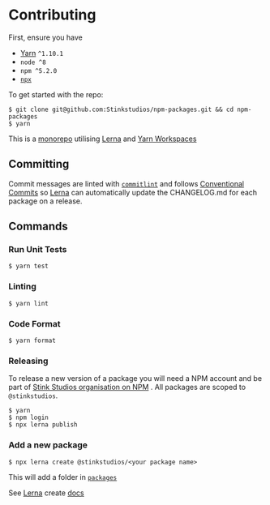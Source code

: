 # Contributing

First, ensure you have

- [Yarn] `^1.10.1`
- `node ^8`
- `npm ^5.2.0`
- [`npx`]

To get started with the repo:

```
$ git clone git@github.com:Stinkstudios/npm-packages.git && cd npm-packages
$ yarn
```

This is a [monorepo] utilising [Lerna] and [Yarn Workspaces]

## Committing

Commit messages are linted with [`commitlint`] and follows [Conventional Commits] so [Lerna] can automatically update the CHANGELOG.md for each package on a release.

## Commands

### Run Unit Tests

```
$ yarn test
```

### Linting

```
$ yarn lint
```

### Code Format

```
$ yarn format
```

### Releasing

To release a new version of a package you will need a NPM account and be part of [Stink Studios organisation on NPM](https://www.npmjs.com/org/stinkstudios) . All packages are scoped to `@stinkstudios`.

```
$ yarn
$ npm login
$ npx lerna publish
```

### Add a new package

```
$ npx lerna create @stinkstudios/<your package name>
```

This will add a folder in [`packages`](./packages)

See [Lerna] create [docs](https://github.com/lerna/lerna/tree/master/commands/create#readme)

[yarn]: https://yarnpkg.com/
[monorepo]: https://trunkbaseddevelopment.com/monorepos/
[lerna]: https://github.com/lerna/lerna
[yarn workspaces]: https://yarnpkg.com/lang/en/docs/workspaces/
[npx]: https://blog.npmjs.org/post/162869356040/introducing-npx-an-npm-package-runner
[`npx`]: https://blog.npmjs.org/post/162869356040/introducing-npx-an-npm-package-runner
[`commitlint`]: https://github.com/marionebl/commitlint
[conventional commits]: https://www.conventionalcommits.org/en/v1.0.0-beta.2/
